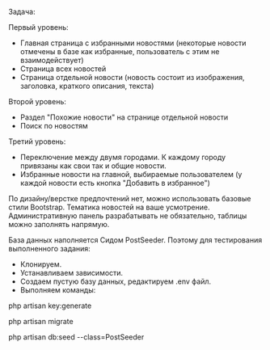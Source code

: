 Задача:

Первый уровень:
- Главная страница с избранными новостями (некоторые новости отмечены в базе как избранные, пользователь с этим не взаимодействует)
- Страница всех новостей
- Страница отдельной новости (новость состоит из изображения, заголовка, краткого описания, текста)

Второй уровень:
- Раздел "Похожие новости" на странице отдельной новости
- Поиск по новостям

Третий уровень:
- Переключение между двумя городами. К каждому городу привязаны как свои так и общие новости.
- Избранные новости на главной, выбираемые пользователем (у каждой новости есть кнопка "Добавить в избранное")

По дизайну/верстке предпочтений нет, можно использовать базовые стили Bootstrap. Тематика новостей на ваше усмотрение. Административную панель разрабатывать не обязательно, таблицы можно заполнять напрямую.

База данных наполняется Сидом PostSeeder. Поэтому для тестирования выполненного задания:
- Клонируем.
- Устанавливаем зависимости.
- Создаем пустую базу данных, редактируем .env файл.
- Выполняем команды:

php artisan key:generate

php artisan migrate

php artisan db:seed --class=PostSeeder








